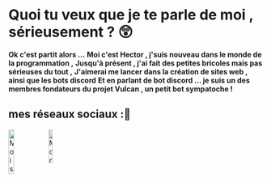 # Quoi tu veux que je te parle de moi , sérieusement ? 😲
**Ok c'est partit alors ...**
**Moi c'est Hector , j'suis nouveau dans le monde de la programmation ,**
**Jusqu'à présent , j'ai fait des petites bricoles mais pas sérieuses du tout ,**
**J'aimerai me lancer dans la création de sites web , ainsi que les bots discord**
**Et en parlant de bot discord ... je suis un des membres fondateurs du projet Vulcan , un petit bot sympatoche !**

## mes réseaux sociaux  :🥤

<p align="left">
<a href="https://discords.com/bio/p/goorroo">
<img alt="Moi sur Discord" img align="left" width="15%" src="https://img.icons8.com/clouds/2x/fa314a/discord-new-logo.png" />
</a>
<a href="https://twitter.com/GoroOff">
<img alt="Mon Twitter" img align="left" width="13%" src="http://assets.stickpng.com/thumbs/580b57fcd9996e24bc43c53e.png" />
</a>
</p>


 
